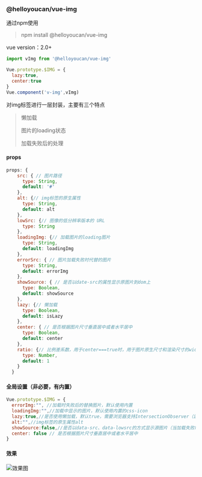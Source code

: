 ### @helloyoucan/vue-img

通过npm使用

> npm install @helloyoucan/vue-img

vue version：2.0+

```javascript
import vImg from '@helloyoucan/vue-img'

Vue.prototype.$IMG = {
  lazy:true,
  center:true
}
Vue.component('v-img',vImg)
```



对img标签进行一层封装，主要有三个特点

>懒加载
>
>图片的loading状态
>
>加载失败后的处理



#### props

```javascript
props: {
    src: { // 图片路径
      type: String,
      default: '#'
    },
    alt: {// img标签的原生属性
      type: String,
      default: alt
    },
    lowSrc: {// 图像的低分辨率版本的 URL
      type: String
    },
    loadingImg: {// 加载图片的loading图片
      type: String,
      default: loadingImg
    },
    errorSrc: { // 图片加载失败时代替的图片
      type: String,
      default: errorImg
    },
    showSource: { // 是否以date-src的属性显示原图片到dom上
      type: Boolean,
      default: showSource
    },
    lazy: {// 懒加载
      type: Boolean,
      default: isLazy
    },
    center: { // 是否根据图片尺寸垂直居中或者水平居中
      type: Boolean,
      default: center
    },
    ratio: {// 比例差系数，用于center===true时，用于图片原生尺寸和渲染尺寸的width/height比例的差值对比然后去设置图片的width或者height为auto的依据
      type: Number,
      default: 1
    }
  }
```

#### 全局设置（非必要，有内置）

```javascript
Vue.prototype.$IMG = {
  errorImg:"", //加载时失败后的替换图片，默认使用内置
  loadingImg:"",//加载中显示的图片，默认使用内置的css-icon
  lazy:true,//是否使用懒加载，默认true，需要浏览器支持IntersectionObserver（ie不支持）
  alt:"",//img标签的原生属性alt
  showSource:false,//是否以data-src、data-lowsrc的方式显示源图片（当加载失败时使用）
  center: false // 是否根据图片尺寸垂直居中或者水平居中
}

```

#### 效果

![效果图](https://github-1252517012.cos.ap-guangzhou.myqcloud.com/vue-img/vue-img.png)
